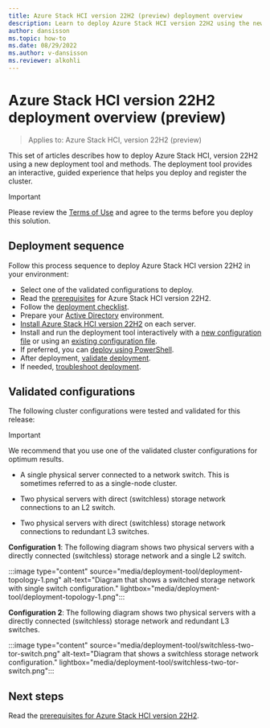 ```yaml
---
title: Azure Stack HCI version 22H2 (preview) deployment overview
description: Learn to deploy Azure Stack HCI version 22H2 using the new deployment tool
author: dansisson
ms.topic: how-to
ms.date: 08/29/2022
ms.author: v-dansisson
ms.reviewer: alkohli
---
```


# Azure Stack HCI version 22H2 deployment overview (preview)

> Applies to: Azure Stack HCI, version 22H2 (preview)

This set of articles describes how to deploy Azure Stack HCI, version 22H2 using a new deployment tool and methods. The deployment tool provides an interactive, guided experience that helps you deploy and register the cluster.

> [!IMPORTANT]
 > Please review the [Terms of Use](https://azure.microsoft.com/support/legal/preview-supplemental-terms/) and agree to the terms before you deploy this solution.

## Deployment sequence

Follow this process sequence to deploy Azure Stack HCI version 22H2 in your environment:

- Select one of the validated configurations to deploy.
- Read the [prerequisites](deployment-tool-prerequisites.md) for Azure Stack HCI version 22H2.
- Follow the [deployment checklist](deployment-tool-checklist.md).
- Prepare your [Active Directory](deployment-tool-active-directory.md) environment.
- [Install Azure Stack HCI version 22H2](deployment-tool-install-os.md) on each server.
- Install and run the deployment tool interactively with a [new configuration file](deployment-tool-new-file.md) or using an [existing configuration file](deployment-tool-existing-file.md).
- If preferred, you can [deploy using PowerShell](deployment-tool-powershell.md).
- After deployment, [validate deployment](deployment-tool-validate.md).
- If needed, [troubleshoot deployment](deployment-tool-troubleshoot.md).

## Validated configurations

The following cluster configurations were tested and validated for this release:

> [!IMPORTANT]
> We recommend that you use one of the validated cluster configurations for optimum results.

- A single physical server connected to a network switch. This is sometimes referred to as a single-node cluster.

- Two physical servers with direct (switchless) storage network connections to an L2 switch.

- Two physical servers with direct (switchless) storage network connections to redundant L3 switches.

<!---- Two physical servers deployed using a switched storage network and redundant L3 switches.

- Two physical servers deployed using a fully-converged network for compute, storage, and management and with redundant L3 switches.--->

**Configuration 1**: The following diagram shows two physical servers with a directly connected (switchless) storage network and a single L2 switch.

:::image type="content" source="media/deployment-tool/deployment-topology-1.png" alt-text="Diagram that shows a switched storage network with single switch configuration." lightbox="media/deployment-tool/deployment-topology-1.png":::

**Configuration 2**: The following diagram shows two physical servers with a directly connected (switchless) storage network and redundant L3 switches.

:::image type="content" source="media/deployment-tool/switchless-two-tor-switch.png" alt-text="Diagram that shows a switchless storage network configuration." lightbox="media/deployment-tool/switchless-two-tor-switch.png":::

<!---**Configuration 3**: The following diagram shows two physical servers with a switched storage network and redundant L3 switches.

:::image type="content" source="media/deployment-tool/deployment-topology-2.png" alt-text="Diagram that shows a switched storage network configuration." lightbox="media/deployment-tool/deployment-topology-2.png":::

**Configuration 4**: The following diagram shows two physical servers with a fully-converged network for compute, storage, and management and with redundant L3 switches.

:::image type="content" source="media/deployment-tool/switched-converged-two-tor-switch.png" alt-text="Diagram that shows a fully-converged network configuration." lightbox="media/deployment-tool/switched-converged-two-tor-switch.png":::--->

## Next steps

Read the [prerequisites for Azure Stack HCI version 22H2](deployment-tool-prerequisites.md).
